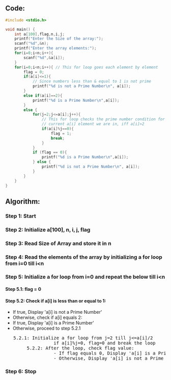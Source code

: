 ## Code:
```c
#include <stdio.h>

void main() {
    int a[100],flag,n,i,j;
    printf("Enter the Size of the array:");
    scanf("%d",&n);
    printf("Enter the array elements:");
    for(i=0;i<n;i++){
        scanf("%d",&a[i]);
    }
    for(i=0;i<n;i++){ // This for loop goes each element by element
        flag = 0;
        if(a[i]<=1){
            // Since numbers less than & equal to 1 is not prime
            printf("%d is not a Prime Number\n", a[i]);
        }
        else if(a[i]==2){
            printf("%d is a Prime Number\n",a[i]);
        }
        else {
            for(j=2;j<=a[i];j++){
                // This for loop checks the prime number condition for the 
                // current a[i] element we are in, iff a[i]>2
                if(a[i]%j==0){
                    flag = 1;
                    break;
                }
            }
            if (flag == 0){
                printf("%d is a Prime Number\n",a[i]);
            } else {
                printf("%d is not a Prime Number\n", a[i]);
            }
        }
    }
}
```

## Algorithm:

### Step 1: Start
### Step 2: Initialize a[100], n, i, j, flag
### Step 3: Read Size of Array and store it in n
### Step 4: Read the elements of the array by initializing a for loop from i=0 till i<n
### Step 5: Initialize a for loop from i=0 and repeat the below till i<n
#### Step 5.1: flag = 0
#### Step 5.2: Check if a[i] is less than or equal to 1:
- If true, Display 'a[i] is not a Prime Number'
- Otherwise, check if a[i] equals 2:
- If true, Display 'a[i] is a Prime Number'
- Otherwise, proceed to step 5.2.1
<pre>   5.2.1: Initialize a for loop from j=2 till j<=a[i]/2
                  if a[i]%j=0, flag=0 and break the loop
        5.2.2: After the loop, check flag value:
                  - If flag equals 0, Display 'a[i] is a Prime Number'
                  - Otherwise, Display 'a[i] is not a Prime Number' </pre>
### Step 6: Stop

